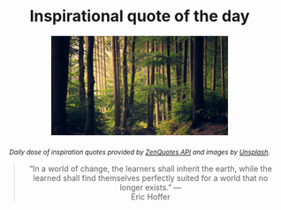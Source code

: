 
<div align="center">

# Inspirational quote of the day

<img src="./data/photo.jpeg" alt="Beautiful nature photo" width="320" height="180">

<sub><i>Daily dose of inspiration quotes provided by [ZenQuotes API](https://zenquotes.io/) and images by [Unsplash](https://unsplash.com/).</i></sub>


<blockquote>&ldquo;In a world of change, the learners shall inherit the earth, while the learned shall find themselves perfectly suited for a world that no longer exists.&rdquo; &mdash; <footer>Eric Hoffer</footer></blockquote>

</div>
